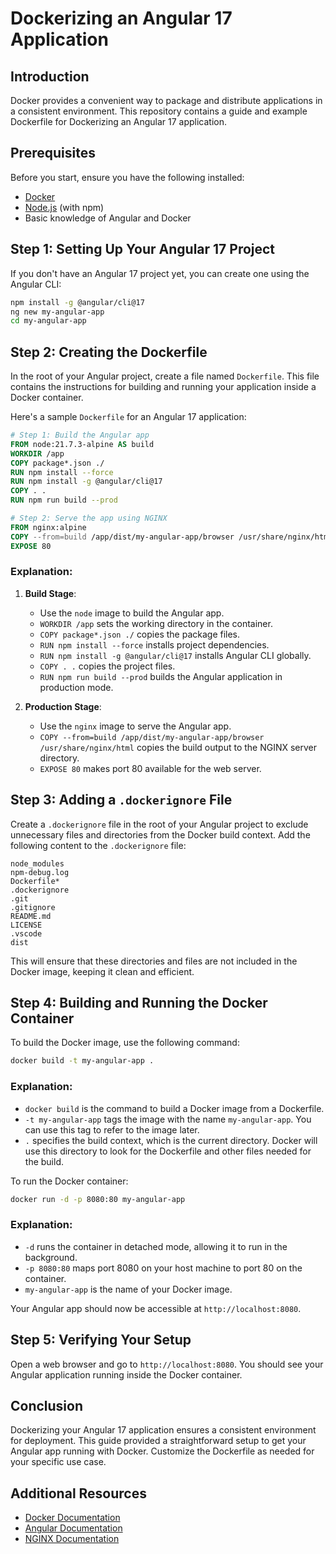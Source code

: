# Dockerizing an Angular 17 Application

## Introduction

Docker provides a convenient way to package and distribute applications in a consistent environment. This repository contains a guide and example Dockerfile for Dockerizing an Angular 17 application.

## Prerequisites

Before you start, ensure you have the following installed:

- [Docker](https://docs.docker.com/get-docker/)
- [Node.js](https://nodejs.org/) (with npm)
- Basic knowledge of Angular and Docker

## Step 1: Setting Up Your Angular 17 Project

If you don't have an Angular 17 project yet, you can create one using the Angular CLI:

```bash
npm install -g @angular/cli@17
ng new my-angular-app
cd my-angular-app
```

## Step 2: Creating the Dockerfile

In the root of your Angular project, create a file named `Dockerfile`. This file contains the instructions for building and running your application inside a Docker container.

Here's a sample `Dockerfile` for an Angular 17 application:

```dockerfile
# Step 1: Build the Angular app
FROM node:21.7.3-alpine AS build
WORKDIR /app
COPY package*.json ./
RUN npm install --force
RUN npm install -g @angular/cli@17
COPY . .
RUN npm run build --prod

# Step 2: Serve the app using NGINX
FROM nginx:alpine
COPY --from=build /app/dist/my-angular-app/browser /usr/share/nginx/html
EXPOSE 80
```

### Explanation:

1. **Build Stage**:
   - Use the `node` image to build the Angular app.
   - `WORKDIR /app` sets the working directory in the container.
   - `COPY package*.json ./` copies the package files.
   - `RUN npm install --force` installs project dependencies.
   - `RUN npm install -g @angular/cli@17` installs Angular CLI globally.
   - `COPY . .` copies the project files.
   - `RUN npm run build --prod` builds the Angular application in production mode.

2. **Production Stage**:
   - Use the `nginx` image to serve the Angular app.
   - `COPY --from=build /app/dist/my-angular-app/browser /usr/share/nginx/html` copies the build output to the NGINX server directory.
   - `EXPOSE 80` makes port 80 available for the web server.

## Step 3: Adding a `.dockerignore` File

Create a `.dockerignore` file in the root of your Angular project to exclude unnecessary files and directories from the Docker build context. Add the following content to the `.dockerignore` file:

```
node_modules
npm-debug.log
Dockerfile*
.dockerignore
.git
.gitignore
README.md
LICENSE
.vscode
dist
```

This will ensure that these directories and files are not included in the Docker image, keeping it clean and efficient.

## Step 4: Building and Running the Docker Container

To build the Docker image, use the following command:

```bash
docker build -t my-angular-app .
```

### Explanation:

- `docker build` is the command to build a Docker image from a Dockerfile.
- `-t my-angular-app` tags the image with the name `my-angular-app`. You can use this tag to refer to the image later.
- `.` specifies the build context, which is the current directory. Docker will use this directory to look for the Dockerfile and other files needed for the build.

To run the Docker container:

```bash
docker run -d -p 8080:80 my-angular-app
```

### Explanation:

- `-d` runs the container in detached mode, allowing it to run in the background.
- `-p 8080:80` maps port 8080 on your host machine to port 80 on the container.
- `my-angular-app` is the name of your Docker image.

Your Angular app should now be accessible at `http://localhost:8080`.

## Step 5: Verifying Your Setup

Open a web browser and go to `http://localhost:8080`. You should see your Angular application running inside the Docker container.

## Conclusion

Dockerizing your Angular 17 application ensures a consistent environment for deployment. This guide provided a straightforward setup to get your Angular app running with Docker. Customize the Dockerfile as needed for your specific use case.

## Additional Resources

- [Docker Documentation](https://docs.docker.com/)
- [Angular Documentation](https://angular.io/docs)
- [NGINX Documentation](https://nginx.org/en/docs/)
